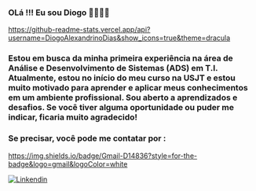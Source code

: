 ### OLá !!! Eu sou Diogo 👦🏽👋🏽

https://github-readme-stats.vercel.app/api?username=DiogoAlexandrinoDias&show_icons=true&theme=dracula

### Estou em busca da minha primeira experiência na área de Análise e Desenvolvimento de Sistemas (ADS) em T.I. Atualmente, estou no início do meu curso na USJT e estou muito motivado para aprender e aplicar meus conhecimentos em um ambiente profissional. Sou aberto a aprendizados e desafios. Se você tiver alguma oportunidade ou puder me indicar, ficaria muito agradecido!

### Se precisar, você pode me contatar por :

https://img.shields.io/badge/Gmail-D14836?style=for-the-badge&logo=gmail&logoColor=white

[![Linkendin](https://img.shields.io/badge/LinkedIn-0077B5?style=for-the-badge&logo=linkedin&logoColor=white)](https://www.linkedin.com/in/lucas-henrique-17a395351?utm_source=share&utm_campaign=share_via&utm_content=profile&utm_medium=android_app)
